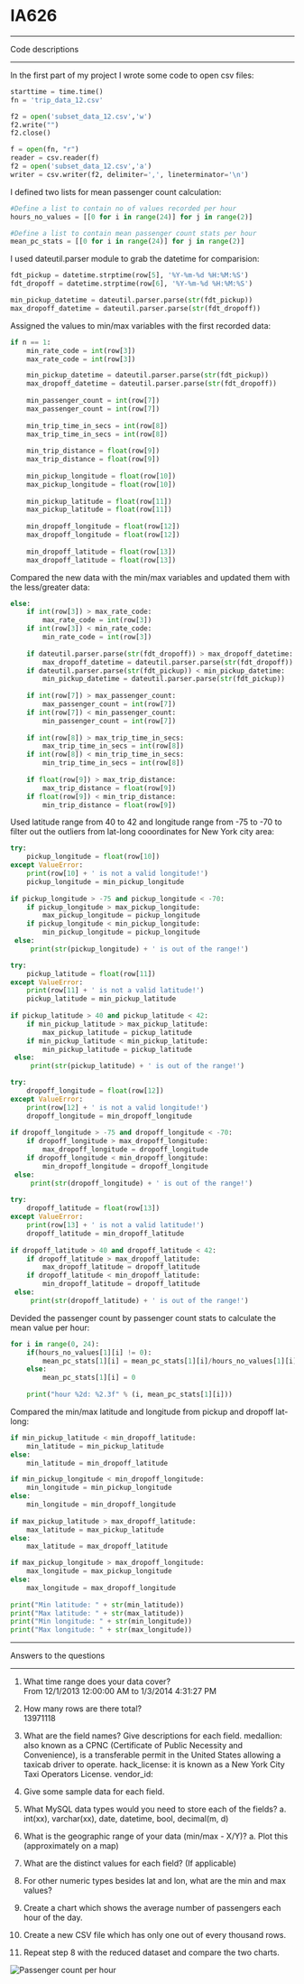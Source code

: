 # IA626
*****************
Code descriptions
*****************
In the first part of my project I wrote some code to open csv files:
<br>
```python
starttime = time.time()
fn = 'trip_data_12.csv'

f2 = open('subset_data_12.csv','w')
f2.write("")
f2.close()

f = open(fn, "r")
reader = csv.reader(f)
f2 = open('subset_data_12.csv','a')
writer = csv.writer(f2, delimiter=',', lineterminator='\n')
```
I defined two lists for mean passenger count calculation:
<br>
```python
#Define a list to contain no of values recorded per hour
hours_no_values = [[0 for i in range(24)] for j in range(2)]

#Define a list to contain mean passenger count stats per hour
mean_pc_stats = [[0 for i in range(24)] for j in range(2)]
```
I used dateutil.parser module to grab the datetime for comparision:
<br>
```python
fdt_pickup = datetime.strptime(row[5], '%Y-%m-%d %H:%M:%S')
fdt_dropoff = datetime.strptime(row[6], '%Y-%m-%d %H:%M:%S')

min_pickup_datetime = dateutil.parser.parse(str(fdt_pickup))
max_dropoff_datetime = dateutil.parser.parse(str(fdt_dropoff))
```
Assigned the values to min/max variables with the first recorded data:
<br>
```python
if n == 1:
    min_rate_code = int(row[3])
    max_rate_code = int(row[3])

    min_pickup_datetime = dateutil.parser.parse(str(fdt_pickup))
    max_dropoff_datetime = dateutil.parser.parse(str(fdt_dropoff))
    
    min_passenger_count = int(row[7])
    max_passenger_count = int(row[7])
    
    min_trip_time_in_secs = int(row[8])
    max_trip_time_in_secs = int(row[8])
    
    min_trip_distance = float(row[9])
    max_trip_distance = float(row[9])
    
    min_pickup_longitude = float(row[10])
    max_pickup_longitude = float(row[10])
    
    min_pickup_latitude = float(row[11])
    max_pickup_latitude = float(row[11])
    
    min_dropoff_longitude = float(row[12])
    max_dropoff_longitude = float(row[12])
    
    min_dropoff_latitude = float(row[13])
    max_dropoff_latitude = float(row[13])
```
Compared the new data with the min/max variables and updated them with the less/greater data:
<br>
```python
else:
    if int(row[3]) > max_rate_code:
        max_rate_code = int(row[3])
    if int(row[3]) < min_rate_code:
        min_rate_code = int(row[3])
        
    if dateutil.parser.parse(str(fdt_dropoff)) > max_dropoff_datetime:
        max_dropoff_datetime = dateutil.parser.parse(str(fdt_dropoff))
    if dateutil.parser.parse(str(fdt_pickup)) < min_pickup_datetime:
        min_pickup_datetime = dateutil.parser.parse(str(fdt_pickup))
        
    if int(row[7]) > max_passenger_count:
        max_passenger_count = int(row[7])
    if int(row[7]) < min_passenger_count:
        min_passenger_count = int(row[7])
        
    if int(row[8]) > max_trip_time_in_secs:
        max_trip_time_in_secs = int(row[8])
    if int(row[8]) < min_trip_time_in_secs:
        min_trip_time_in_secs = int(row[8])
        
    if float(row[9]) > max_trip_distance:
        max_trip_distance = float(row[9])
    if float(row[9]) < min_trip_distance:
        min_trip_distance = float(row[9])
```
Used latitude range from 40 to 42 and longitude range from -75 to -70 to filter out the outliers from lat-long cooordinates for New York city area:
<br>
```python
try:
    pickup_longitude = float(row[10])
except ValueError:
    print(row[10] + ' is not a valid longitude!')
    pickup_longitude = min_pickup_longitude
    
if pickup_longitude > -75 and pickup_longitude < -70:
    if pickup_longitude > max_pickup_longitude:
        max_pickup_longitude = pickup_longitude
    if pickup_longitude < min_pickup_longitude:
        min_pickup_longitude = pickup_longitude
 else:
     print(str(pickup_longitude) + ' is out of the range!')

try:
    pickup_latitude = float(row[11])
except ValueError:
    print(row[11] + ' is not a valid latitude!')
    pickup_latitude = min_pickup_latitude
    
if pickup_latitude > 40 and pickup_latitude < 42:
    if min_pickup_latitude > max_pickup_latitude:
        max_pickup_latitude = pickup_latitude
    if min_pickup_latitude < min_pickup_latitude:
        min_pickup_latitude = pickup_latitude
 else:
     print(str(pickup_latitude) + ' is out of the range!')

try:
    dropoff_longitude = float(row[12])
except ValueError:
    print(row[12] + ' is not a valid longitude!')
    dropoff_longitude = min_dropoff_longitude
    
if dropoff_longitude > -75 and dropoff_longitude < -70:
    if dropoff_longitude > max_dropoff_longitude:
        max_dropoff_longitude = dropoff_longitude
    if dropoff_longitude < min_dropoff_longitude:
        min_dropoff_longitude = dropoff_longitude
 else:
     print(str(dropoff_longitude) + ' is out of the range!')
 
try:
    dropoff_latitude = float(row[13])
except ValueError:
    print(row[13] + ' is not a valid latitude!')
    dropoff_latitude = min_dropoff_latitude
    
if dropoff_latitude > 40 and dropoff_latitude < 42:
    if dropoff_latitude > max_dropoff_latitude:
        max_dropoff_latitude = dropoff_latitude
    if dropoff_latitude < min_dropoff_latitude:
        min_dropoff_latitude = dropoff_latitude
 else:
     print(str(dropoff_latitude) + ' is out of the range!')

```
Devided the passenger count by passenger count stats to calculate the mean value per hour:
<br>
```python
for i in range(0, 24):
    if(hours_no_values[1][i] != 0):
        mean_pc_stats[1][i] = mean_pc_stats[1][i]/hours_no_values[1][i]    
    else:
        mean_pc_stats[1][i] = 0
    
    print("hour %2d: %2.3f" % (i, mean_pc_stats[1][i]))
```
Compared the min/max latitude and longitude from pickup and dropoff lat-long:
<br>
```python
if min_pickup_latitude < min_dropoff_latitude:
    min_latitude = min_pickup_latitude
else:
    min_latitude = min_dropoff_latitude

if min_pickup_longitude < min_dropoff_longitude:
    min_longitude = min_pickup_longitude
else:
    min_longitude = min_dropoff_longitude
    
if max_pickup_latitude > max_dropoff_latitude:
    max_latitude = max_pickup_latitude
else:
    max_latitude = max_dropoff_latitude

if max_pickup_longitude > max_dropoff_longitude:
    max_longitude = max_pickup_longitude
else:
    max_longitude = max_dropoff_longitude
    
print("Min latitude: " + str(min_latitude))
print("Max latitude: " + str(max_latitude))
print("Min longitude: " + str(min_longitude))
print("Max longitude: " + str(max_longitude))
```
************************
Answers to the questions
************************
1.	What time range does your data cover?
<br>From 12/1/2013  12:00:00 AM to 1/3/2014  4:31:27 PM
2.	How many rows are there total?
<br>13971118
3.	What are the field names?  Give descriptions for each field.
medallion: also known as a CPNC (Certificate of Public Necessity and Convenience), is a transferable permit in the United States allowing a taxicab driver to operate.
hack_license: it is known as a New York City Taxi Operators License.
vendor_id: 

4.	Give some sample data for each field.
4.	What MySQL data types would you need to store each of the fields?
a.	int(xx), varchar(xx), date, datetime, bool, decimal(m, d)
5.	What is the geographic range of your data (min/max - X/Y)?
a.	Plot this (approximately on a map)
6.	What are the distinct values for each field? (If applicable)
7.	For other numeric types besides lat and lon, what are the min and max values?
8.	Create a chart which shows the average number of passengers each hour of the day.
9.	Create a new CSV file which has only one out of every thousand rows.
10.	Repeat step 8 with the reduced dataset and compare the two charts.


![Passenger count per hour](images/passenger_count_per_hour_plot.png)

